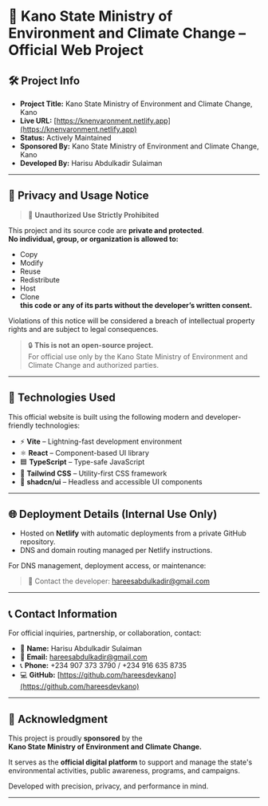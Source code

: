 # 🌿 Kano State Ministry of Environment and Climate Change – Official Web Project

## 🛠️ Project Info
- **Project Title:** Kano State Ministry of Environment and Climate Change, Kano  
- **Live URL:** [https://knenvaronment.netlify.app](https://knenvaronment.netlify.app)  
- **Status:** Actively Maintained  
- **Sponsored By:** Kano State Ministry of Environment and Climate Change, Kano  
- **Developed By:** Harisu Abdulkadir Sulaiman  

---

## 🔐 Privacy and Usage Notice

> 🚫 **Unauthorized Use Strictly Prohibited**

This project and its source code are **private and protected**.  
**No individual, group, or organization is allowed to:**
- Copy  
- Modify  
- Reuse  
- Redistribute  
- Host  
- Clone  
**this code or any of its parts without the developer’s written consent.**

Violations of this notice will be considered a breach of intellectual property rights and are subject to legal consequences.

> 🔒 **This is not an open-source project.**  
For official use only by the Kano State Ministry of Environment and Climate Change and authorized parties.

---

## 🧩 Technologies Used

This official website is built using the following modern and developer-friendly technologies:

- ⚡ **Vite** – Lightning-fast development environment  
- ⚛️ **React** – Component-based UI library  
- 🟦 **TypeScript** – Type-safe JavaScript  
- 🎨 **Tailwind CSS** – Utility-first CSS framework  
- 🧱 **shadcn/ui** – Headless and accessible UI components  

---

## 🌐 Deployment Details (Internal Use Only)

- Hosted on **Netlify** with automatic deployments from a private GitHub repository.  
- DNS and domain routing managed per Netlify instructions.

For DNS management, deployment access, or maintenance:  
> 🔐 Contact the developer: [hareesabdulkadir@gmail.com](mailto:hareesabdulkadir@gmail.com)

---

## 📞 Contact Information

For official inquiries, partnership, or collaboration, contact:

- 👤 **Name:** Harisu Abdulkadir Sulaiman  
- 📧 **Email:** [hareesabdulkadir@gmail.com](mailto:hareesabdulkadir@gmail.com)  
- 📞 **Phone:** +234 907 373 3790 / +234 916 635 8735  
- 💻 **GitHub:** [https://github.com/hareesdevkano](https://github.com/hareesdevkano)

---

## 🤝 Acknowledgment

This project is proudly **sponsored** by the  
**Kano State Ministry of Environment and Climate Change.**

It serves as the **official digital platform** to support and manage the state's environmental activities, public awareness, programs, and campaigns.

Developed with precision, privacy, and performance in mind.

---

